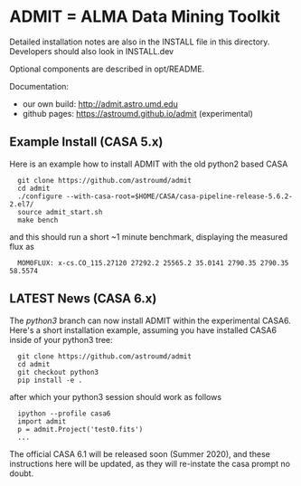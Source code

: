 #  ADMIT = ALMA Data Mining Toolkit 


Detailed installation notes are also in the INSTALL file in this
directory. Developers should also look in INSTALL.dev

Optional components are described in opt/README.

Documentation:
* our own build: http://admit.astro.umd.edu
* github pages: https://astroumd.github.io/admit (experimental)

## Example Install (CASA 5.x)

Here is an example how to install ADMIT with the old python2 based CASA

      git clone https://github.com/astroumd/admit
      cd admit
      ./configure --with-casa-root=$HOME/CASA/casa-pipeline-release-5.6.2-2.el7/
      source admit_start.sh
      make bench

and this should run a short ~1 minute benchmark, displaying the  measured flux as

      MOM0FLUX: x-cs.CO_115.27120 27292.2 25565.2 35.0141 2790.35 2790.35 58.5574

## LATEST News (CASA 6.x)

The *python3* branch can now install ADMIT within the experimental
CASA6. Here's a short installation example, assuming you have installed CASA6
inside of your python3 tree:

      git clone https://github.com/astroumd/admit
      cd admit
      git checkout python3
      pip install -e .

after which your python3 session should work as follows

      ipython --profile casa6
      import admit
      p = admit.Project('test0.fits')
      ...

The official CASA 6.1 will be released soon (Summer 2020), and these instructions here will be updated,
as they will re-instate the casa prompt no doubt.
